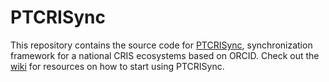 PTCRISync
=============

This repository contains the source code for [PTCRISync](www.ptcris.pt), synchronization framework for a national CRIS ecosystems based on ORCID. Check out the [wiki](https://github.com/fccn/PTCRISync/wiki) for resources on how to start using PTCRISync.

